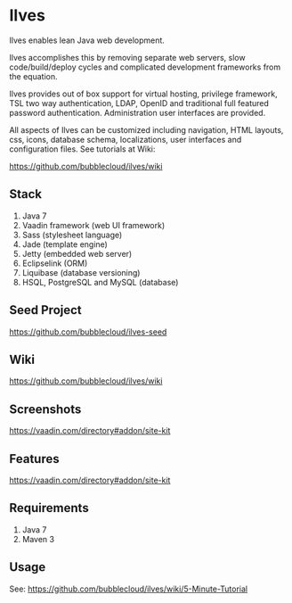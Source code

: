 Ilves
=====

Ilves enables lean Java web development.

Ilves accomplishes this by removing separate web servers, slow code/build/deploy cycles and complicated development
frameworks from the equation.

Ilves provides out of box support for virtual hosting, privilege framework, TSL two way authentication, LDAP,
OpenID and traditional full featured password authentication. Administration user interfaces are provided.

All aspects of Ilves can be customized including navigation, HTML layouts, css, icons, database schema, localizations,
 user interfaces and configuration files. See tutorials at Wiki:
 
https://github.com/bubblecloud/ilves/wiki

Stack
-----

1. Java 7
2. Vaadin framework (web UI framework)
3. Sass (stylesheet language)
4. Jade (template engine)
5. Jetty (embedded web server)
6. Eclipselink (ORM)
7. Liquibase (database versioning)
8. HSQL, PostgreSQL and MySQL (database)

Seed Project
------------

https://github.com/bubblecloud/ilves-seed

Wiki
----

https://github.com/bubblecloud/ilves/wiki

Screenshots
-----------

https://vaadin.com/directory#addon/site-kit

Features
--------

https://vaadin.com/directory#addon/site-kit

Requirements
------------

1. Java 7
2. Maven 3

Usage
-----

See: https://github.com/bubblecloud/ilves/wiki/5-Minute-Tutorial